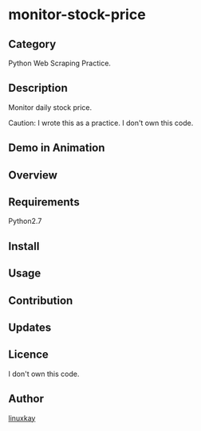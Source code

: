 # monitor-stock-price 

## Category

Python Web Scraping Practice.

## Description

Monitor daily stock price.

Caution: I wrote this as a practice. I don't own this code.

## Demo in Animation

## Overview

## Requirements

Python2.7

## Install

## Usage

## Contribution

## Updates

## Licence
I don't own this code.

## Author

[linuxkay](https://github.com/linuxkay)
